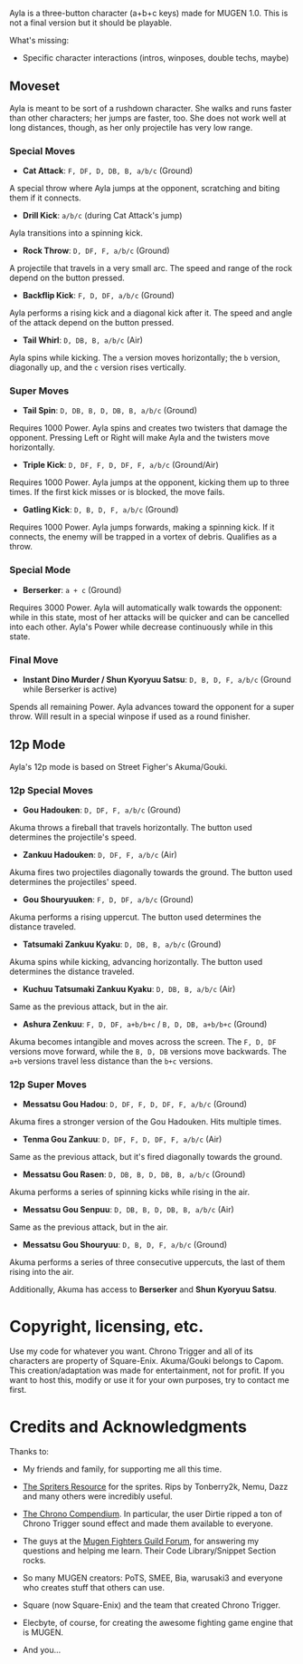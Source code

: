 Ayla is a three-button character (a+b+c keys) made for MUGEN 1.0.
This is not a final version but it should be playable.

What's missing:

- Specific character interactions (intros, winposes, double techs, maybe)

## Moveset

Ayla is meant to be sort of a rushdown character. She walks and 
runs faster than other characters; her jumps are faster, too. 
She does not work well at long distances, though, as her only 
projectile has very low range.


### Special Moves

- **Cat Attack**: `F, DF, D, DB, B, a/b/c` (Ground)

A special throw where Ayla jumps at the opponent, scratching 
and biting them if it connects.

- **Drill Kick**: `a/b/c` (during Cat Attack's jump)

Ayla transitions into a spinning kick.

- **Rock Throw**: `D, DF, F, a/b/c` (Ground)

A projectile that travels in a very small arc.
The speed and range of the rock depend on the button pressed.

- **Backflip Kick**: `F, D, DF, a/b/c` (Ground)

Ayla performs a rising kick and a diagonal kick after it.
The speed and angle of the attack depend on the button pressed.

- **Tail Whirl**: `D, DB, B, a/b/c` (Air)

Ayla spins while kicking. The `a` version moves horizontally; 
the `b` version, diagonally up, and the `c` version rises vertically.


### Super Moves

- **Tail Spin**: `D, DB, B, D, DB, B, a/b/c` (Ground)

Requires 1000 Power. Ayla spins and creates two twisters that damage the 
opponent. Pressing Left or Right will make Ayla and the twisters move 
horizontally.
	
- **Triple Kick**: `D, DF, F, D, DF, F, a/b/c` (Ground/Air)

Requires 1000 Power. Ayla jumps at the opponent, kicking them up to three times.
If the first kick misses or is blocked, the move fails.

- **Gatling Kick**: `D, B, D, F, a/b/c` (Ground)

Requires 1000 Power. Ayla jumps forwards, making a spinning kick. If it 
connects, the enemy will be trapped in a vortex of debris. Qualifies as a throw.

### Special Mode

- **Berserker**: `a + c` (Ground)

Requires 3000 Power. Ayla will automatically walk towards the opponent: while in 
this state, most of her attacks will be quicker and can be cancelled into each 
other. Ayla's Power while decrease continuously while in this state.

### Final Move

- **Instant Dino Murder / Shun Kyoryuu Satsu**: `D, B, D, F, a/b/c` (Ground 
while Berserker is active)

Spends all remaining Power. Ayla advances toward the opponent for a super throw.
Will result in a special winpose if used as a round finisher.

## 12p Mode

Ayla's 12p mode is based on Street Figher's Akuma/Gouki.

### 12p Special Moves

- **Gou Hadouken**: `D, DF, F, a/b/c` (Ground)

Akuma throws a fireball that travels horizontally. The button used determines 
the projectile's speed.

- **Zankuu Hadouken**: `D, DF, F, a/b/c` (Air)

Akuma fires two projectiles diagonally towards the ground. The button used 
determines the projectiles' speed.

- **Gou Shouryuuken**: `F, D, DF, a/b/c` (Ground)

Akuma performs a rising uppercut. The button used determines the distance 
traveled.

- **Tatsumaki Zankuu Kyaku**: `D, DB, B, a/b/c` (Ground)

Akuma spins while kicking, advancing horizontally. The button used determines 
the distance traveled.

- **Kuchuu Tatsumaki Zankuu Kyaku**: `D, DB, B, a/b/c` (Air)

Same as the previous attack, but in the air.

- **Ashura Zenkuu**: `F, D, DF, a+b/b+c` / `B, D, DB, a+b/b+c` (Ground)

Akuma becomes intangible and moves across the screen. The `F, D, DF` versions 
move forward, while the `B, D, DB` versions move backwards. The `a+b` versions 
travel less distance than the `b+c` versions.


### 12p Super Moves

- **Messatsu Gou Hadou**: `D, DF, F, D, DF, F, a/b/c` (Ground)

Akuma fires a stronger version of the Gou Hadouken. Hits multiple times.

- **Tenma Gou Zankuu**: `D, DF, F, D, DF, F, a/b/c` (Air)

Same as the previous attack, but it's fired diagonally towards the ground.

- **Messatsu Gou Rasen**: `D, DB, B, D, DB, B, a/b/c` (Ground)

Akuma performs a series of spinning kicks while rising in the air.

- **Messatsu Gou Senpuu**: `D, DB, B, D, DB, B, a/b/c` (Air)

Same as the previous attack, but in the air.

- **Messatsu Gou Shouryuu**: `D, B, D, F, a/b/c` (Ground)

Akuma performs a series of three consecutive uppercuts, the last of them rising
into the air.

Additionally, Akuma has access to **Berserker** and **Shun Kyoryuu Satsu**.


# Copyright, licensing, etc.

Use my code for whatever you want. Chrono Trigger and all of its characters are 
property of Square-Enix. Akuma/Gouki belongs to Capom. This creation/adaptation 
was made for entertainment, not for profit. If you want to host this, modify or 
use it for your own purposes, try to contact me first.

# Credits and Acknowledgments 

Thanks to:

- My friends and family, for supporting me all this time.

- [The Spriters Resource](http://www.spriters-resource.com) for the sprites. 
  Rips by Tonberry2k, Nemu, Dazz and many others were incredibly useful.

- [The Chrono Compendium](http://chronocompendium.com). In particular, the user 
  Dirtie ripped a ton of Chrono Trigger sound effect and made them available to 
  everyone.

- The guys at the [Mugen Fighters Guild Forum](http://mugenguild.com/forumx/index.php),
  for answering my questions and helping me learn. Their Code Library/Snippet 
  Section rocks.

- So many MUGEN creators: PoTS, SMEE, Bia, warusaki3 and everyone who creates 
  stuff that others can use.

- Square (now Square-Enix) and the team that created Chrono Trigger.

- Elecbyte, of course, for creating the awesome fighting game engine that is 
  MUGEN.

- And you...
